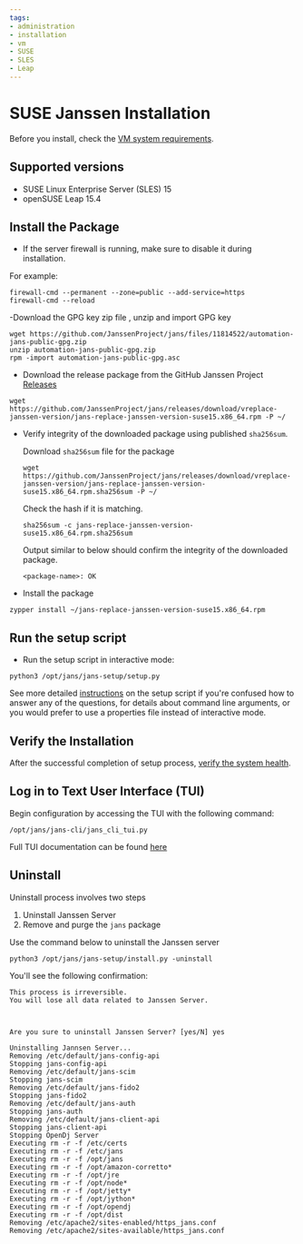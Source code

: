 ```yaml
---
tags:
- administration
- installation
- vm
- SUSE
- SLES
- Leap
---
```


# SUSE Janssen Installation

Before you install, check the [VM system requirements](vm-requirements.md).

## Supported versions
- SUSE Linux Enterprise Server (SLES) 15
- openSUSE Leap 15.4

## Install the Package

- If the server firewall is running, make sure to disable it during installation. 

For example:

```
firewall-cmd --permanent --zone=public --add-service=https
firewall-cmd --reload
```
-Download the GPG key zip file , unzip and import GPG key
```
wget https://github.com/JanssenProject/jans/files/11814522/automation-jans-public-gpg.zip
unzip automation-jans-public-gpg.zip
rpm -import automation-jans-public-gpg.asc
```

- Download the release package from the GitHub Janssen Project
  [Releases](https://github.com/JanssenProject/jans/releases)

```
wget https://github.com/JanssenProject/jans/releases/download/vreplace-janssen-version/jans-replace-janssen-version-suse15.x86_64.rpm -P ~/
```

- Verify integrity of the downloaded package using published `sha256sum`.

    Download `sha256sum` file for the package

    ```shell
    wget https://github.com/JanssenProject/jans/releases/download/vreplace-janssen-version/jans-replace-janssen-version-suse15.x86_64.rpm.sha256sum -P ~/
    ```

    Check the hash if it is matching.

    ```shell
    sha256sum -c jans-replace-janssen-version-suse15.x86_64.rpm.sha256sum
    ```

    Output similar to below should confirm the integrity of the downloaded package.

    ```text
    <package-name>: OK
    ```

- Install the package

```
zypper install ~/jans-replace-janssen-version-suse15.x86_64.rpm
```

## Run the setup script

- Run the setup script in interactive mode:

```
python3 /opt/jans/jans-setup/setup.py
```

See more detailed [instructions](../setup.md) on the setup script if you're
confused how to answer any of the questions, for details about command line
arguments, or you would prefer to use a properties file instead of
interactive mode.


## Verify the Installation

After the successful completion of setup process, [verify the system health](../install-faq.md#after-installation-how-do-i-verify-that-the-janssen-server-is-up-and-running).

## Log in to Text User Interface (TUI)

Begin configuration by accessing the TUI with the following command:

```
/opt/jans/jans-cli/jans_cli_tui.py
```

Full TUI documentation can be found [here](../../config-guide/jans-tui/README.md)

## Uninstall

Uninstall process involves two steps

1. Uninstall Janssen Server
2. Remove and purge the `jans` package


Use the command below to uninstall the Janssen server

```
python3 /opt/jans/jans-setup/install.py -uninstall
```

You'll see the following confirmation:

```
This process is irreversible.
You will lose all data related to Janssen Server.



Are you sure to uninstall Janssen Server? [yes/N] yes

Uninstalling Jannsen Server...
Removing /etc/default/jans-config-api
Stopping jans-config-api
Removing /etc/default/jans-scim
Stopping jans-scim
Removing /etc/default/jans-fido2
Stopping jans-fido2
Removing /etc/default/jans-auth
Stopping jans-auth
Removing /etc/default/jans-client-api
Stopping jans-client-api
Stopping OpenDj Server
Executing rm -r -f /etc/certs
Executing rm -r -f /etc/jans
Executing rm -r -f /opt/jans
Executing rm -r -f /opt/amazon-corretto*
Executing rm -r -f /opt/jre
Executing rm -r -f /opt/node*
Executing rm -r -f /opt/jetty*
Executing rm -r -f /opt/jython*
Executing rm -r -f /opt/opendj
Executing rm -r -f /opt/dist
Removing /etc/apache2/sites-enabled/https_jans.conf
Removing /etc/apache2/sites-available/https_jans.conf

```
